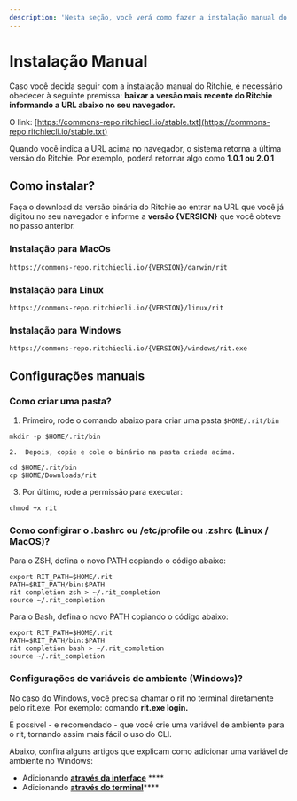 ```yaml
---
description: 'Nesta seção, você verá como fazer a instalação manual do Ritchie.'
---
```


# Instalação Manual

Caso você decida seguir com a instalação manual do Ritchie, é necessário obedecer à seguinte premissa: **baixar a versão mais recente do Ritchie informando a URL abaixo no seu navegador.** 

O link: [https://commons-repo.ritchiecli.io/stable.txt](https://commons-repo.ritchiecli.io/stable.txt)​

Quando você indica a URL acima no navegador, o sistema retorna a última versão do Ritchie. Por exemplo, poderá retornar algo como **1.0.1 ou 2.0.1**

## Como instalar?

Faça o download da versão binária do Ritchie ao entrar na URL que você já digitou no seu navegador e informe a **versão {VERSION}** que você obteve no passo anterior.

### **Instalação para MacOs** <a id="installation-for-mac"></a>

```text
https://commons-repo.ritchiecli.io/{VERSION}/darwin/rit
```

### **Instalação para Linux** <a id="installation-for-linux"></a>

```text
https://commons-repo.ritchiecli.io/{VERSION}/linux/rit
```

### **Instalação para Windows**  <a id="installation-for-windows"></a>

```text
https://commons-repo.ritchiecli.io/{VERSION}/windows/rit.exe
```

## **Configurações manuais** <a id="manual-settings"></a>

### **Como criar uma pasta?** <a id="folder-creation"></a>

1. Primeiro, rode o comando abaixo para criar uma pasta  `$HOME/.rit/bin`

```text
mkdir -p $HOME/.rit/bin
```

    2.  Depois, copie e cole o binário na pasta criada acima. 

```text
​cd $HOME/.rit/bin 
cp $HOME/Downloads/rit
```

   3. Por último, rode a permissão para executar:

```text
chmod +x rit
```

### **Como configirar o .bashrc ou /etc/profile ou .zshrc \(Linux / MacOS\)?** <a id="configure-the-bashrc-ou-etc-profile-or-zshrc-linux-macos"></a>

Para o ZSH, defina o novo PATH copiando o código abaixo: 

```text
export RIT_PATH=$HOME/.rit
PATH=$RIT_PATH/bin:$PATH
rit completion zsh > ~/.rit_completion
source ~/.rit_completion
```

Para o Bash, defina o novo PATH copiando o código abaixo: 

```text
export RIT_PATH=$HOME/.rit
PATH=$RIT_PATH/bin:$PATH
rit completion bash > ~/.rit_completion
source ~/.rit_completion​
```

### Configurações de variáveis de ambiente \(Windows\)? <a id="setting-environment-variables-windows"></a>

No caso do Windows, você precisa chamar o rit no terminal diretamente pelo rit.exe. Por exemplo: comando **rit.exe login.** 

É possível - e recomendado - que você crie uma variável de ambiente para o rit, tornando assim mais fácil o uso do CLI.

Abaixo, confira alguns artigos que explicam como adicionar uma variável de ambiente no Windows:

* Adicionando [**através da interface**](https://professor-falken.com/pt/windows/como-configurar-la-ruta-y-las-variables-de-entorno-en-windows-10/) ****
* Adicionando [**através do terminal**](https://devcontent.com.br/artigos/windows/o-que-sao-como-alterar-criar-excluir-variaveis-de-ambiente)\*\*\*\*

